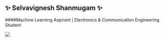 ## ✨ Selvavignesh Shanmugam ✨

####Machine Learning Aspirant | Electronics & Communication Engineering Student

![](https://images.youracclaim.com/size/340x340/images/6b6169d0-9c67-4550-893d-1a63f18394d7/Machine_Learning_Essentials.png)


